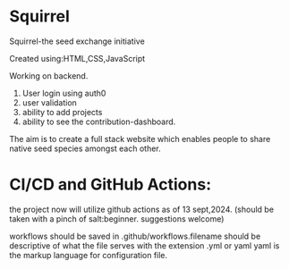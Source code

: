 # Squirrel
Squirrel-the seed exchange initiative

Created using:HTML,CSS,JavaScript

Working on backend.
1. User login using auth0
2. user validation
3. ability to add projects
4. ability to see the contribution-dashboard.


The aim is to create a full stack website which enables people to share native seed species amongst each other.


# CI/CD and GitHub Actions:
the project now will utilize github actions as of 13 sept,2024.
(should be taken with a pinch of salt:beginner. suggestions welcome)

workflows should be saved in .github/workflows.filename should be descriptive of what the file serves with the extension .yml or yaml
yaml is the markup language for configuration file.